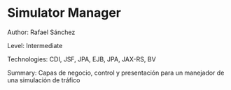 Simulator Manager
========================
Author: Rafael Sánchez 

Level: Intermediate

Technologies: CDI, JSF, JPA, EJB, JPA, JAX-RS, BV

Summary: Capas de negocio, control y presentación para un manejador de una simulación de tráfico
